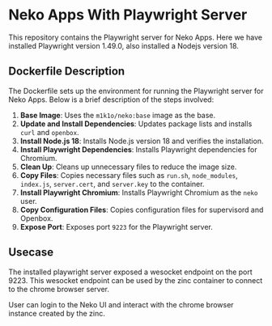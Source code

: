 # Neko Apps With Playwright Server

This repository contains the Playwright server for Neko Apps. Here we have installed Playwright version 1.49.0, also installed a Nodejs version 18.

## Dockerfile Description

The Dockerfile sets up the environment for running the Playwright server for Neko Apps. Below is a brief description of the steps involved:

1. **Base Image**: Uses the `m1k1o/neko:base` image as the base.
2. **Update and Install Dependencies**: Updates package lists and installs `curl` and `openbox`.
3. **Install Node.js 18**: Installs Node.js version 18 and verifies the installation.
4. **Install Playwright Dependencies**: Installs Playwright dependencies for Chromium.
5. **Clean Up**: Cleans up unnecessary files to reduce the image size.
6. **Copy Files**: Copies necessary files such as `run.sh`, `node_modules`, `index.js`, `server.cert`, and `server.key` to the container.
7. **Install Playwright Chromium**: Installs Playwright Chromium as the `neko` user.
8. **Copy Configuration Files**: Copies configuration files for supervisord and Openbox.
9. **Expose Port**: Exposes port `9223` for the Playwright server.

## Usecase

The installed playwright server exposed a wesocket endpoint on the port 9223.
This wesocket endpoint can be used by the zinc container to connect to the chrome browser server.

User can login to the Neko UI and interact with the chrome browser instance created by the zinc.


